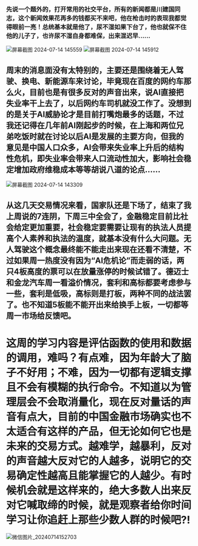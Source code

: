### 先说一个题外的，打开常用的社交平台，所有的新闻都是川建国同志，这个新闻效果花再多的钱都买不来吧，他在枪击时的表现我都觉得眼前一亮！总统基本就是他了，尿不湿如果下台了，他也就保不住他的儿子了，也许尿不湿自身都难保，出来混迟早……
![屏幕截图 2024-07-14 145559](https://github.com/user-attachments/assets/9e88d1b6-42c8-4544-b3a3-22f6b4ece985)
![屏幕截图 2024-07-14 145912](https://github.com/user-attachments/assets/37e4d707-edcb-4ec7-bca0-27d0a1b6d9ad)
## 周末的消息面没有太特别的，主要还是围绕着无人驾驶、换电、新能源车来讨论，毕竟现在百度的网约车那么火，目前也是有很多反对的声音出来，说AI直接把失业率干上去了，以后网约车司机就没工作了。没想到的是关于AI威胁论才是目前打嘴炮最多的话题，不过我还记得在几年前AI刚起步的时候，在上海和两位兄弟吃饭时就在讨论以后AI是发展的主要方向，但我的意见是中国人口众多，AI会带来失业率上升后的结构性危机，即失业率会带来人口流动性加大，影响社会稳定增加政府维稳成本等等胡说八道的论点……
![屏幕截图 2024-07-14 143309](https://github.com/user-attachments/assets/26936b73-4339-4eae-83bf-714ec03f7349)
## 从这几天交易情况来看，国家队还是下场了，结束了我上周说的7连阴，下周三中全会了，金融稳定目前比社会给定更加重要，社会稳定要需要让现有的执法人员提高个人素养和执法的温度，就基本没有什么大问题。无人驾驶这个概念最终能不能走出来现在还看不清楚，不过如果周一热度没有因为“AI危机论”而走弱的话，两只4板高度的票可以在放量涨停的时候试错了。德迈士和金龙汽车周一看溢价情况，套利和高标都要考虑参与一些，套利是低吸，高标则是打板，两种不同的战法罢了。也不知道5板能不能开出来给换手上板，一切都等周一市场给反馈吧。

# 这周的学习内容是评估函数的使用和数据的调用，难吗？有点难，因为年龄大了脑子不好用；不难，因为一切都有逻辑支撑且不会有模糊的执行命令。不知道以为管理层会不会取消量化，现在反对量话的声音有点大，目前的中国金融市场确实也不太适合有这样的产品，但无论如何它也是未来的交易方式。越难学，越暴利，反对的声音越大反对它的人越多，说明它的交易确定性越高且能掌握它的人越少。有时候机会就是这样来的，绝大多数人出来反对它喊取缔的时候，就是观察者给你时间学习让你追赶上那些少数人群的时候吧?!
![微信图片_20240714152703](https://github.com/user-attachments/assets/c329933c-de1b-40a0-82d3-2cd60cb760d5)
